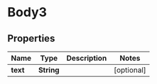 # Body3

## Properties
Name | Type | Description | Notes
------------ | ------------- | ------------- | -------------
**text** | **String** |  |  [optional]
